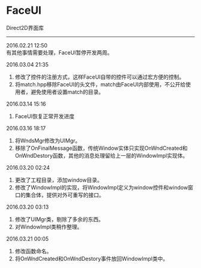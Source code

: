 # FaceUI
Direct2D界面库

---
2016.02.21 12:50  
有其他事情需要处理，FaceUI暂停开发两周。

2016.03.04 21:35  
1. 修改了控件的注册方式，这样FaceUI自带的控件可以通过宏方便的控制。  
2. 将match.hpp移除FaceUI的头文件，match由FaceUI内部使用，不公开给使用者，避免使用者设置match的目录。

2016.03.14 15:16  
1. FaceUI恢复正常开发进度

2016.03.16 18:17  
1. 将WndsMgr修改为UIMgr。  
2. 移除了OnFinalMessage函数，传统Window实体只实现OnWndCreated和OnWndDestory函数，其他的消息处理留给上一层的WindowImpl实现体。

2016.03.20 02:24  
1. 更改了工程目录，添加window目录。   
2. 修改了WindowImpl的实现，将WindowImpl定义为window控件和window窗口的集合体，提供对外可重写的接口。

2016.03.20 03:13  
1. 修改了UIMgr类，剔除了多余的东西。  
2. 对WindowImpl类稍作整理。

2016.03.21 00:05  
1. 修改函数命名。  
2. 将OnWndCreated和OnWndDestory事件放回WindowImpl类中。